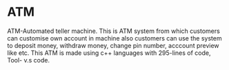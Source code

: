# ATM
ATM-Automated teller machine.
This is ATM system from which customers can customise own account in machine also customers can use the system to deposit money, withdraw money, change pin number, acccount preview like etc.
This ATM is made using c++ languages with 295-lines of code, Tool- v.s code.

